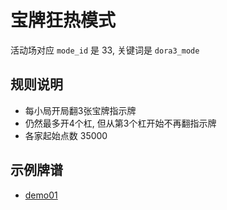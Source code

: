 # 宝牌狂热模式

活动场对应 `mode_id` 是 33, 关键词是 `dora3_mode`

## 规则说明

- 每小局开局翻3张宝牌指示牌
- 仍然最多开4个杠, 但从第3个杠开始不再翻指示牌
- 各家起始点数 35000

## 示例牌谱

- [demo01](demo01.js)
